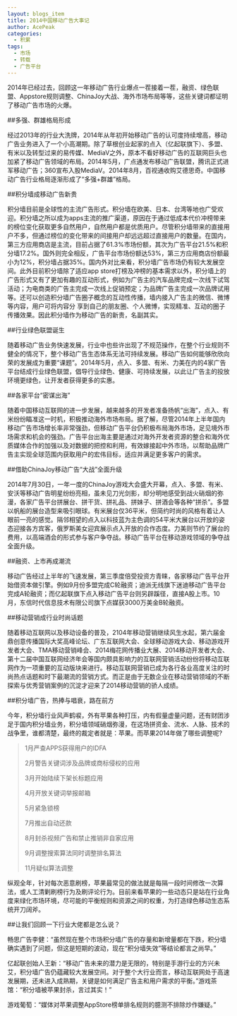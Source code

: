 ```yaml
---
layout: blogs_item
title: 2014中国移动广告大事记
author: AcePeak
categories:
  - 积累
tags:
  - 市场
  - 转载
  - 广告平台
---
```



2014年已经过去，回顾这一年移动广告行业爆点一茬接着一茬，融资、绿色联盟、Appstore规则调整、ChinaJoy大战、海外市场布局等等，这些关键词都证明了移动广告市场的火爆。


##多强、群雄格局形成


经过2013年的行业大洗牌，2014年从年初开始移动广告的认可度持续增高，移动广告业务进入了一个小高潮期。除了草根创业起家的点入（亿起联旗下）、多盟、有米以及转型过来的易传媒、MediaV之外，原本不看好移动广告的互联网巨头也加紧了移动广告领域的布局。2014年5月，广点通发布移动广告联盟，腾讯正式进军移动广告；360宣布入股MediaV。2014年8月，百视通收购艾德思奇。中国移动广告行业格局逐渐形成了“多强+群雄”格局。


##积分墙成移动广告新贵


积分墙目前是全球性的主流广告形式。积分墙在欧美、日本、台湾等地也广受欢迎。积分墙之所以成为apps主流的推广渠道，原因在于通过低成本代价冲榜带来的榜位变化获取更多自然用户，自然用户都是优质用户。尽管积分墙带来的直接用户不多，但通过榜位的变化带来的间接用户却远远超过直接用户的数量。在国内，第三方应用商店是主流，目前占据了61.3%市场份额，其次为广告平台21.5%和积分墙17.2%。国外则完全相反，广告平台市场份额达53%，第三方应用商店份额最小为12%，积分墙占据35%。国内外对比来看，积分墙广告市场仍有较大发展空间。此外目前积分墙除了适应app store打榜及冲榜的基本需求以外，积分墙上的广告形式又有了更加有趣的互动形式，例如为广告主的汽车品牌完成一次线下试驾活动；为电商类的广告主完成一次线上促销预定；为品牌广告主完成一次品牌试用等。还可以创造积分墙广告圈子概念的互动性传播，墙内接入广告主的微信、微博等内容，用户可将内容分  享到自己的朋友圈、个人微博，实现精准、互动的圈子传播效果。因此积分墙作为移动广告的新贵，名副其实。


##行业绿色联盟诞生


随着移动广告业务快速发展，行业中也些许出现了不规范操作，在整个行业规则不健全的情况下，整个移动广告生态体系无法可持续发展。移动广告如何能够欣欣向荣的发展成为重要“课题”。2014年5月，点入、多盟、有米、力美在内的4家广告平台结成行业绿色联盟，倡导行业绿色、健康、可持续发展，以此让广告主的投放环境更绿色，让开发者获得更多的实惠。


##各家平台“密谋出海”


随着中国移动互联网的进一步发展，越来越多的开发者准备扬帆“出海”，点入、有米纷纷瞄准这一时机，积极推动海外市场布局。据了解，尽管2014年上半年国内移动广告市场增长率非常强劲，但移动广告平台仍积极布局海外市场，足见境外市场需求和机会的强劲。广告平台出海主要是通过对海外开发者资源的整合和海外优质媒体合作的加强以及对数据的把控和利用，有效嫁接起中外市场，以帮助品牌广告主实现全球范围内获取用户的宏伟目标，适应并满足更多客户的需求。


##借助ChinaJoy移动广告“大战”全面升级


2014年7月30日，一年一度的ChinaJoy游戏大会盛大开幕，点入、多盟、有米、安沃等移动广告明星纷纷亮相，虽未见刀光剑影，却分明地感受到战火硝烟的弥漫，各家广告平台拼展台、拼干货、拼礼品、拼妹子、拼酒会等各种“拼杀”。多盟以帆船的展台造型来吸引眼球。有米展台仅36平米，但简约时尚的风格有着让人眼前一亮的感觉。隔邻相望的点入以科技蓝为主色调的54平米大展台以开放的姿态迎接各方宾客，俄罗斯美女迎宾展示点入开放的合作态度。力美则节约了展台的费用，以高端酒会的形式参与客户争夺战。移动广告平台在移动游戏领域的争夺战全面升级。

##融资、上市再成潮流


移动广告经过上半年的飞速发展，第三季度倍受投资方青睐，各家移动广告平台开始借资本做引擎。例如9月份多盟完成C轮融资；迪派无线旗下迷迪移动广告平台完成A轮融资；而亿起联旗下点入移动广告平台则另辟蹊径，直接A股上市。10月，东信时代信息技术有限公司旗下点媒获3000万美金B轮融资。


##移动营销成行业时尚话题


随着移动互联网以及移动设备的普及，2104年移动营销继续风生水起，第六届金鼎创意传播国际大奖高峰论坛、广东互联网大会、全球移动游戏大会、移动游戏开发者大会、TMA移动营销峰会、2014梅花网传播业大展、2014移动开发者大会、第十二届中国互联网经济年会等国内颇具影响力的互联网营销活动纷纷将移动互联网作为一项重要的互动版块来进行。移动互联网营销已成为各行各业高度关注的时尚热点话题和时下最潮流的营销方式。而正是由于无数企业在移动营销领域的不断探索与优秀营销案例的沉淀才迎来了2014移动营销的骄人成绩。


##积分墙广告，热捧与唱衰，路在前方


今年，积分墙行业风声鹤唳，外有苹果各种打压，内有假量虚量问题，还有财团涉足于国内积分墙业务，积分墙领域硝烟弥漫，在这场拼资金、流水、人脉、技术的战争里，谁都清楚，最终的裁定者就是：苹果。而苹果2014年做了哪些调整呢?


> 1月严查APPS获得用户的IDFA
>
> 2月警告关键词涉及品牌或商标侵权的应用
>
> 3月开始陆续下架长标题应用
>
> 4月开放关键词举报邮箱
>
> 5月紧急锁榜
>
> 7月推出自动还款
>
> 8月封杀视频广告和禁止推销非自家应用
>
> 9月调整搜索算法同时调整排名算法
>
> 11月疑似算法调整


纵观全年，针对每次恶意刷榜，苹果最常见的做法就是每隔一段时间修改一次算法，或人工清剿刷榜行为及刷评论行为。目前来看苹果的一些动态只是站在行业角度来绿化市场环境，尽可能的平衡规则和资源之间的权重，为打造绿色移动生态系统开刀阔斧。


##让我们回顾一下行业大佬都是怎么说？


畅思广告李健：“虽然现在整个市场积分墙广告的存量和新增量都在下跌，积分墙确实遇到了问题，但这是短期的波动，现在“积分墙失效”等结论都言之尚早。”


亿起联创始人王新：“移动广告未来的潜力是无限的，特别是手游行业的方兴未艾，积分墙广告仍蕴藏较大发展空间。对于整个大行业而言，移动互联网处于高速发展期，还未进入成熟期，关键是如何满足广告主和用户需求的平衡。”游戏茶馆：“积分墙被苹果封杀，言过其实！”


游戏葡萄：“媒体对苹果调整AppStore榜单排名规则的臆测不排除炒作嫌疑。”
